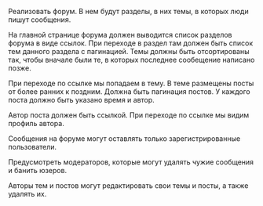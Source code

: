 Реализовать форум. В нем будут разделы,
в них темы, в которых люди пишут сообщения.

На главной странице форума должен выводится
список разделов форума в виде ссылок.
При переходе в раздел там должен быть
список тем данного раздела с пагинацией.
Темы должны быть отсортированы так,
чтобы вначале были те, в которых последнее
сообещение написано позже.

При переходе по ссылке мы попадаем в тему.
В теме размещены посты от более ранних
к поздним. Должна быть пагинация постов.
У каждого поста должно быть указано
время и автор.

Автор поста должен быть ссылкой.
При переходе по ссылке мы видим
профиль автора.

Сообщения на форуме могут оставлять
только зарегистрированные пользователи.

Предусмотреть модераторов, которые
могут удалять чужие сообщения и
банить юзеров.

Авторы тем и постов могут редактировать
свои темы и посты, а также удалять их.
